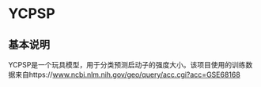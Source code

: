 # YCPSP
## 基本说明
YCPSP是一个玩具模型，用于分类预测启动子的强度大小。该项目使用的训练数据来自https://www.ncbi.nlm.nih.gov/geo/query/acc.cgi?acc=GSE68168
